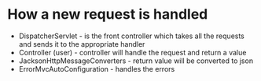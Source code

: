 # How a new request is handled

- DispatcherServlet - is the front controller which takes all the requests and
  sends it to the appropriate handler
- Controller (user) - controller will handle the request and return a value
- JacksonHttpMessageConverters - return value will be converted to json
- ErrorMvcAutoConfiguration - handles the errors
